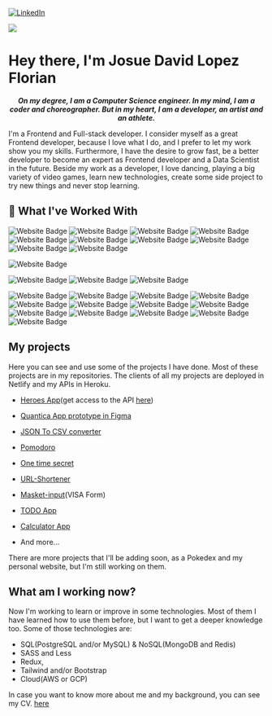 
[![LinkedIn](https://img.shields.io/badge/LinkedIn-09f?style=for-the-badge&logo=linkedin&logoColor=white)](https://www.linkedin.com/in/josue-david-lopez-florian-47905b157/)

[![](https://img.shields.io/twitter/follow/DavidJumpstonik?style=for-the-badge&color=09f&labelColor=black&logo=twitter&label=@DavidJumpstonik)](https://twitter.com/DavidJumpstonik)

# Hey there, I'm Josue David Lopez Florian

<span>
 <p style="text-align: center;"><strong><i>On my degree, I am a Computer Science engineer. In my mind, I am a coder and choreographer. But in my heart, I am a developer, an artist and an athlete.</i></strong><p>
</span>

I'm a Frontend and Full-stack developer. I consider myself as a great Frontend developer, because I love what I do, and I prefer to let my work show you my skills. Furthermore, I have the desire to grow fast, be a better developer to become an expert as Frontend developer and a Data Scientist in the future. Beside my work as a developer, I love dancing, playing a big variety of video games, learn new technologies, create some side project to try new things and never stop learning.
<!--
## My responsabilities in my dream job.
- Transform client requierment into features tha user can use.
- Work with UI/UX designer, Backend developer, marketing team, testers, CEOs, etc.
- Propuse solutions to issues and meet our user needs.
- Create components, layouts and logic in client-side.
- Work with other team to create great products and make a big impact in the startup.
- Participate in forums to discuss and suggest changes to improve our codebase and architecture.
- Innovate and create a great UX for clients.
- Work in a agile enviremont using SCRUM.
- etc.

-->
<h2>🚀 What I've Worked With</h2>
<p align="left">
<img src="https://img.shields.io/badge/-HTML5-black?style=for-the-badge&logo=HTML5" alt="Website Badge">
<img src="https://img.shields.io/badge/-CSS3-black?style=for-the-badge&logo=CSS3" alt="Website Badge">
<img src="https://img.shields.io/badge/-Typescript-black?style=for-the-badge&logo=Typescript" alt="Website Badge">
<img src="https://img.shields.io/badge/-Javascript-black?style=for-the-badge&logo=Javascript" alt="Website Badge">
<img src="https://img.shields.io/badge/-Python-black?style=for-the-badge&logo=python" alt="Website Badge">
<img src="https://img.shields.io/badge/-Node-black?style=for-the-badge&logo=node.js" alt="Website Badge">
<img src="https://img.shields.io/badge/-Express-black?style=for-the-badge&logo=express" alt="Website Badge">
<img src="https://img.shields.io/badge/-React-black?style=for-the-badge&logo=react" alt="Website Badge">
<img src="https://img.shields.io/badge/-Angular-black?style=for-the-badge&logo=angular" alt="Website Badge">
<img src="https://img.shields.io/badge/-Ionic-black?style=for-the-badge&logo=ionic" alt="Website Badge">
</p>
<p align="left">

<img src="https://img.shields.io/badge/-Jest-black?style=for-the-badge&logo=jest&logoColor=red" alt="Website Badge">

</p>
<p align="left">
<img src="https://img.shields.io/badge/-PostgreSQL-black?style=for-the-badge&logo=postgresql" alt="Website Badge">
<img src="https://img.shields.io/badge/-MySQL-black?style=for-the-badge&logo=mysql" alt="Website Badge">
<img src="https://img.shields.io/badge/-MongoDB-black?style=for-the-badge&logo=mongodb" alt="Website Badge">
<!-- <img src="https://img.shields.io/badge/-Firebase-black?style=for-the-badge&logo=firebase" alt="Website Badge"> 
<img src="https://img.shields.io/badge/-GraphQL-black?style=for-the-badge&logo=graphql&logoColor=magenta" alt="Website Badge"> -->
</p>
<p align="left">
<img src="https://img.shields.io/badge/-Linux-black?style=for-the-badge&logo=linux&logoColor=white" alt="Website Badge">
<img src="https://img.shields.io/badge/-Docker-black?style=for-the-badge&logo=docker" alt="Website Badge">
<img src="https://img.shields.io/badge/-RESTAPI-black?style=for-the-badge&logo=restapi&logoColor=magenta" alt="Website Badge">
<img src="https://img.shields.io/badge/-Redux-black?style=for-the-badge&logo=redux" alt="Website Badge">
<img src="https://img.shields.io/badge/-MobX-black?style=for-the-badge&logo=MobX" alt="Website Badge">
<img src="https://img.shields.io/badge/-git-black?style=for-the-badge&logo=Git" alt="Website Badge">
<img src="https://img.shields.io/badge/-github-black?style=for-the-badge&logo=Github" alt="Website Badge">
<img src="https://img.shields.io/badge/-babel-black?style=for-the-badge&logo=babel" alt="Website Badge">
<img src="https://img.shields.io/badge/-webpack-black?style=for-the-badge&logo=webpack" alt="Website Badge">
<img src="https://img.shields.io/badge/-styled%20components-black?style=for-the-badge&logo=styled-components" alt="Website Badge">
<img src="https://img.shields.io/badge/-material%20UI-black?style=for-the-badge&logo=styled-components" alt="Website Badge">
<img src="https://img.shields.io/badge/-netlify-black?style=for-the-badge&logo=netlify" alt="Website Badge">
<img src="https://img.shields.io/badge/-heroku-black?style=for-the-badge&logo=heroku" alt="Website Badge">

<!-- <img src="" alt="Website Badge"> -->  

</p>

## My projects
Here you can see and use some of the projects I have done. Most of these projects are in my repositories. The clients of all my projects are deployed in Netlify and my APIs in Heroku.

- [Heroes App](https://jumpstonik-heroes-app.netlify.app/)(get access to the API [here](https://cors-anywhere.herokuapp.com/corsdemo))
- [Quantica App prototype in Figma](https://www.figma.com/proto/1n9ZYrwtUqSIsR7hBIyJ9q/Quantica-app-prototype?node-id=6%3A0&scaling=scale-down&starting-point-node-id=3%3A2)
- [JSON To CSV converter](https://jumpstonik-json-to-csv.netlify.app/)
- [Pomodoro](https://jumpstonik-pomodoro.netlify.app/)
- [One time secret](https://jumpstonik-one-time-secret.netlify.app/)
- [URL-Shortener](https://jumpstonik-url-shortener.netlify.app/)
- [Masket-input](https://jumpstonik-masket-input-visa-form.netlify.app/)(VISA Form)
- [TODO App](https://jumpstonik-todo.netlify.app/)
- [Calculator App](https://6397fc121de58d37071f783f--chic-lebkuchen-f176c2.netlify.app/)

- And more...

There are more projects that I'll be adding soon, as a Pokedex and my personal website, but I'm still working on them. 

## What am I working now?
Now I'm working to learn or improve in some technologies. Most of them I have learned how to use them before, but I want to get a deeper knowledge too. Some of those technologies are:
- SQL(PostgreSQL and/or MySQL) & NoSQL(MongoDB and Redis)
- SASS and Less
- Redux,
- Tailwind and/or Bootstrap
- Cloud(AWS or GCP)

In case you want to know more about me and my background, you can see my CV. [here](https://drive.google.com/file/d/1CXWZHxdJhI6pQRh7nwO_59YhG1iLXvNy/view?usp=sharing)
<!--
**JUMPSTONIK/JUMPSTONIK** is a ✨ _special_ ✨ repository because its `README.md` (this file) appears on your GitHub profile.

Here are some ideas to get you started:

- 🔭 I’m currently working on ...
- 🌱 I’m currently learning ...
- 👯 I’m looking to collaborate on ...
- 🤔 I’m looking for help with ...
- 💬 Ask me about ...
- 📫 How to reach me: ...
- 😄 Pronouns: ...
- ⚡ Fun fact: ...
-->
